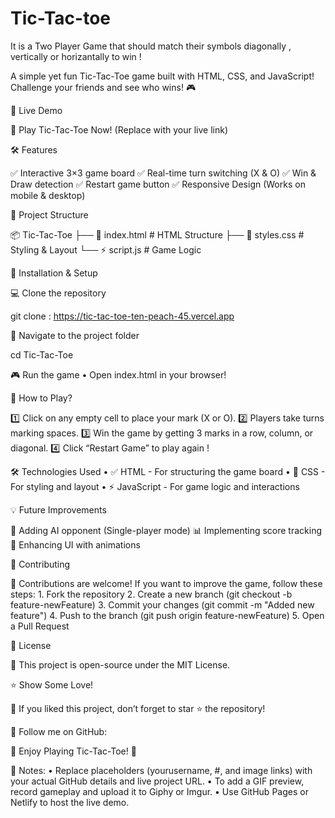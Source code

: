 # Tic-Tac-toe
It is a Two Player Game that should match their symbols diagonally , vertically or horizantally to win !

A simple yet fun Tic-Tac-Toe game built with HTML, CSS, and JavaScript!
Challenge your friends and see who wins! 🎮

📌 Live Demo

🚀 Play Tic-Tac-Toe Now! (Replace with your live link)

 
🛠️ Features

✅ Interactive 3×3 game board
✅ Real-time turn switching (X & O)
✅ Win & Draw detection
✅ Restart game button
✅ Responsive Design (Works on mobile & desktop)

📂 Project Structure

📦 Tic-Tac-Toe
├── 📄 index.html    # HTML Structure
├── 🎨 styles.css    # Styling & Layout
└── ⚡ script.js      # Game Logic

🚀 Installation & Setup

💻 Clone the repository

git clone : https://tic-tac-toe-ten-peach-45.vercel.app

📂 Navigate to the project folder

cd Tic-Tac-Toe

🎮 Run the game
	•	Open index.html in your browser!

🎯 How to Play?

1️⃣ Click on any empty cell to place your mark (X or O).
2️⃣ Players take turns marking spaces.
3️⃣ Win the game by getting 3 marks in a row, column, or diagonal.
4️⃣ Click “Restart Game” to play again ! 

🛠️ Technologies Used
	•	✅ HTML - For structuring the game board
	•	🎨 CSS - For styling and layout
	•	⚡ JavaScript - For game logic and interactions

💡 Future Improvements

🚀 Adding AI opponent (Single-player mode)
📊 Implementing score tracking
🎨 Enhancing UI with animations

🤝 Contributing

💙 Contributions are welcome! If you want to improve the game, follow these steps:
	1.	Fork the repository
	2.	Create a new branch (git checkout -b feature-newFeature)
	3.	Commit your changes (git commit -m "Added new feature")
	4.	Push to the branch (git push origin feature-newFeature)
	5.	Open a Pull Request

📜 License

📖 This project is open-source under the MIT License.

⭐ Show Some Love!

💖 If you liked this project, don’t forget to star ⭐ the repository!

🔗 Follow me on GitHub: 

🚀 Enjoy Playing Tic-Tac-Toe! 🎉

📌 Notes:
	•	Replace placeholders (yourusername, #, and image links) with your actual GitHub details and live project URL.
	•	To add a GIF preview, record gameplay and upload it to Giphy or Imgur.
	•	Use GitHub Pages or Netlify to host the live demo.